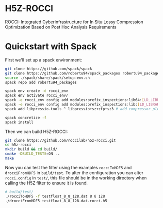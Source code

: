 # H5Z-ROCCI
ROCCI: Integrated Cyberinfrastructure for In Situ Lossy Compression Optimization Based on Post Hoc Analysis Requirements


# Quickstart with Spack
First we'll set up a spack environment:
```bash
git clone https://github.com/spack/spack
git clone https://github.com/robertu94/spack_packages robertu94_packages
source ./spack/share/spack/setup-env.sh
spack repo add robertu94_packages

spack env create -d rocci_env
spack env activate rocci_env/
spack -e rocci_env config add modules:prefix_inspections:lib64:[LD_LIBRARY_PATH]
spack -e rocci_env config add modules:prefix_inspections:lib:[LD_LIBRARY_PATH]
spack add libpressio-tools ^ libpressio+sz+zfp+sz3 # add compressor plugins as needed here

spack concretize -f
spack install
```

Then we can build H5Z-ROCCI:
```bash
git clone https://github.com/roccilab/h5z-rocci.git
cd h5z-rocci
mkdir build && cd build/
cmake -DBUILD_TESTS=ON ..
make
```

Now you can test the filter using the examples `rocciToHDF5` and `drocciFromHDF5` in `build/test`. To alter the configuration you can alter `rocci.config` in `test/`, this file should be in the working directory when calling the H5Z filter to ensure it is found.

```bash
# build/test/
./rocciToHDF5 -f testfloat_8_8_128.dat 8 8 128
./drocciFromHDF5 testfloat_8_8_128.dat.rocci.h5
```
